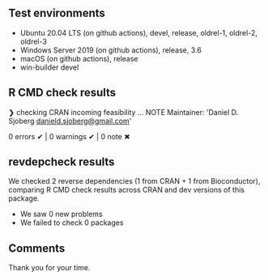 ## Test environments

* Ubuntu 20.04 LTS (on github actions), devel, release, oldrel-1, oldrel-2, oldrel-3
* Windows Server 2019 (on github actions), release, 3.6
* macOS (on github actions), release
* win-builder devel

## R CMD check results

❯ checking CRAN incoming feasibility ... NOTE
  Maintainer: 'Daniel D. Sjoberg <danield.sjoberg@gmail.com>'
  
0 errors ✔ | 0 warnings ✔ | 0 note ✖

## revdepcheck results

We checked 2 reverse dependencies (1 from CRAN + 1 from Bioconductor), comparing R CMD check results across CRAN and dev versions of this package.

 * We saw 0 new problems
 * We failed to check 0 packages
 
## Comments

Thank you for your time.
